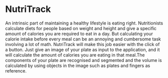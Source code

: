 # NutriTrack

An intrinsic part of maintaining a healthy lifestyle is eating right. Nutritionists calculate diets for people based on weight and height and give a specific amount of calories you are required to eat in a day. But calculating your calorie intake before every meal can be an annoying and cumbersome task involving a lot of math. NutriTrack will make this job easier with the click of a button. Just give an image of your plate as input to the application, and it will calculate the amount of calories you are eating in that meal.The components of your plate are recognised and segmented and the volume is calculated by using objects in the image such as plates and fingers as reference. 
